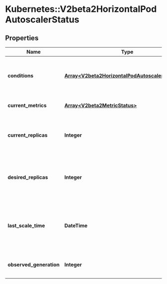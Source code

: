 # Kubernetes::V2beta2HorizontalPodAutoscalerStatus

## Properties
Name | Type | Description | Notes
------------ | ------------- | ------------- | -------------
**conditions** | [**Array&lt;V2beta2HorizontalPodAutoscalerCondition&gt;**](V2beta2HorizontalPodAutoscalerCondition.md) | conditions is the set of conditions required for this autoscaler to scale its target, and indicates whether or not those conditions are met. | 
**current_metrics** | [**Array&lt;V2beta2MetricStatus&gt;**](V2beta2MetricStatus.md) | currentMetrics is the last read state of the metrics used by this autoscaler. | [optional] 
**current_replicas** | **Integer** | currentReplicas is current number of replicas of pods managed by this autoscaler, as last seen by the autoscaler. | 
**desired_replicas** | **Integer** | desiredReplicas is the desired number of replicas of pods managed by this autoscaler, as last calculated by the autoscaler. | 
**last_scale_time** | **DateTime** | lastScaleTime is the last time the HorizontalPodAutoscaler scaled the number of pods, used by the autoscaler to control how often the number of pods is changed. | [optional] 
**observed_generation** | **Integer** | observedGeneration is the most recent generation observed by this autoscaler. | [optional] 


